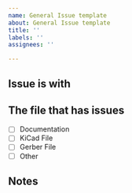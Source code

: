 ```yaml
---
name: General Issue template
about: General Issue template
title: ''
labels: ''
assignees: ''

---
```


## Issue is with
<!-- The name of the board that the issue is with if applicable -->

## The file that has issues

- [ ] Documentation
- [ ] KiCad File
- [ ] Gerber File
- [ ] Other

## Notes
